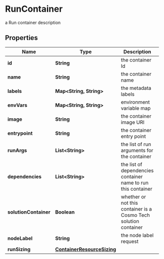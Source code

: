 

# RunContainer

a Run container description

## Properties

| Name | Type | Description | Notes |
|------------ | ------------- | ------------- | -------------|
|**id** | **String** | the container Id |  [optional] [readonly] |
|**name** | **String** | the container name |  |
|**labels** | **Map&lt;String, String&gt;** | the metadata labels |  [optional] |
|**envVars** | **Map&lt;String, String&gt;** | environment variable map |  [optional] |
|**image** | **String** | the container image URI |  |
|**entrypoint** | **String** | the container entry point |  [optional] |
|**runArgs** | **List&lt;String&gt;** | the list of run arguments for the container |  [optional] |
|**dependencies** | **List&lt;String&gt;** | the list of dependencies container name to run this container |  [optional] |
|**solutionContainer** | **Boolean** | whether or not this container is a Cosmo Tech solution container |  [optional] [readonly] |
|**nodeLabel** | **String** | the node label request |  [optional] |
|**runSizing** | [**ContainerResourceSizing**](ContainerResourceSizing.md) |  |  [optional] |



